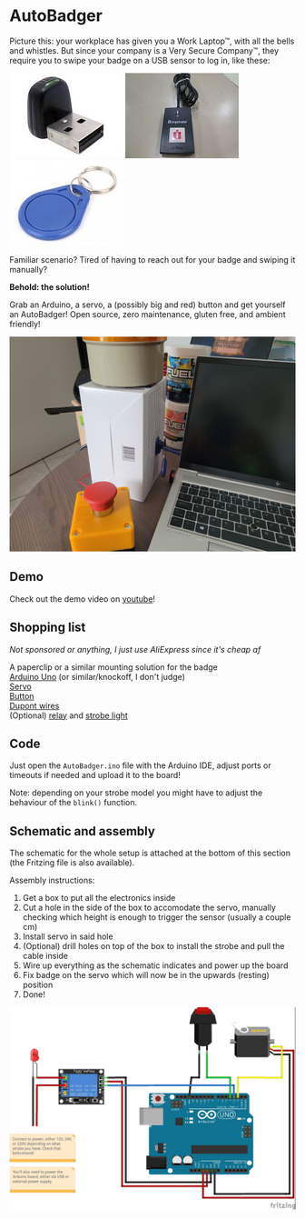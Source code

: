 # AutoBadger

Picture this: your workplace has given you a Work Laptop™, with all 
the bells and whistles. But since your company is a Very Secure Company™,
they require you to swipe your badge on a USB sensor to log in, like these:

![Reader type 1](img/badgeReader1.jpg)
![Reader type 2](img/badgeReader2.jpg)
![Badge](img/badge.jpg)

Familiar scenario? Tired of having to reach out for your badge and
swiping it manually?

**Behold: the solution!** 

Grab an Arduino, a servo, a (possibly big and red) button
and get yourself an AutoBadger! Open source, zero maintenance, 
gluten free, and ambient friendly!

![Final product](img/main.jpg)


## Demo

Check out the demo video on [youtube](https://youtu.be/fu0kCOw-K4I)!


## Shopping list 
*Not sponsored or anything, I just use AliExpress since it's cheap af*

A paperclip or a similar mounting solution for the badge\
[Arduino Uno](https://www.aliexpress.com/item/32831857729.html) (or similar/knockoff, I don't judge)\
[Servo](https://www.aliexpress.com/item/32864196324.html)\
[Button](https://www.aliexpress.com/item/1005001496993423.html)\
[Dupont wires](https://www.aliexpress.com/item/4000203371860.html)\
(Optional) [relay](https://www.aliexpress.com/item/4000956019162.html) and 
[strobe light](https://www.aliexpress.com/item/33022456561.html)


## Code

Just open the `AutoBadger.ino` file with the Arduino IDE,
adjust ports or timeouts if needed and upload it to the board!

Note: depending on your strobe model you might have to adjust the
behaviour of the `blink()` function.


## Schematic and assembly

The schematic for the whole setup is attached at the bottom of this section
(the Fritzing file is also available).

Assembly instructions:

1. Get a box to put all the electronics inside
2. Cut a hole in the side of the box to accomodate the servo, manually checking 
which height is enough to trigger the sensor (usually a couple cm)
3. Install servo in said hole
4. (Optional) drill holes on top of the box to install the strobe and pull the cable inside
5. Wire up everything as the schematic indicates and power up the board
6. Fix badge on the servo which will now be in the upwards (resting) position
7. Done!

![Schematic](img/schematic.jpg)
